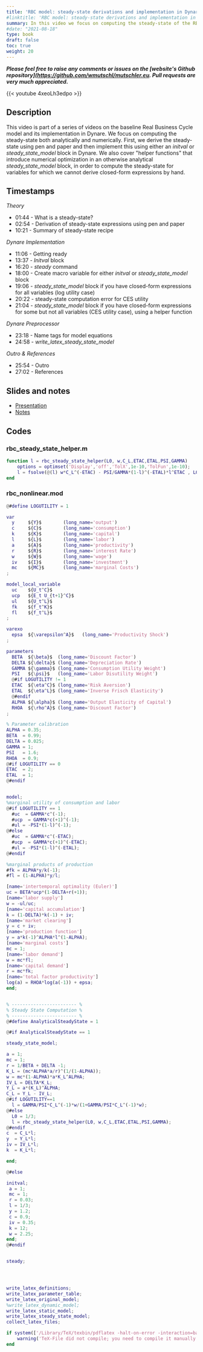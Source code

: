 ```yaml
---
title: 'RBC model: steady-state derivations and implementation in Dynare (with preprocessing tips)'
#linktitle: 'RBC model: steady-state derivations and implementation in Dynare (with preprocessing tips)'
summary: In this video we focus on computing the steady-state of the RBC model both analytically and numerically. First, we derive the steady-state using pen and paper and then implement this using either an *initval* or *steady_state_model* block in Dynare. We also cover "helper functions" that introduce numerical optimization in an otherwise analytical *steady_state_model* block, in order to compute the steady-state for variables for which we cannot derive closed-form expressions by hand.
#date: "2021-08-18"
type: book
draft: false
toc: true
weight: 20
---
```

***Please feel free to raise any comments or issues on the [website's Github repository](https://github.com/wmutschl/mutschler.eu. Pull requests are very much appreciated.***

{{< youtube 4xeoLh3edpo >}}

## Description
This video is part of a series of videos on the baseline Real Business Cycle model and its implementation in Dynare. We focus on computing the steady-state both analytically and numerically. First, we derive the steady-state using pen and paper and then implement this using either an *initval* or *steady_state_model* block in Dynare. We also cover "helper functions" that introduce numerical optimization in an otherwise analytical *steady_state_model* block, in order to compute the steady-state for variables for which we cannot derive closed-form expressions by hand.


## Timestamps
*Theory*
- 01:44 - What is a steady-state?
- 02:54 - Derivation of steady-state expressions using pen and paper
- 10:21 - Summary of steady-state recipe

*Dynare Implementation*
- 11:06 - Getting ready
- 13:37 - *Initval* block
- 16:20 - *steady* command
- 18:00 - Create macro variable for either *initval* or *steady_state_model* block
- 19:06 - *steady_state_model* block if you have closed-form expressions for all variables (log utility case)
- 20:22 - steady-state computation error for CES utility
- 21:04 - *steady_state_model* block if you have closed-form expressions for some but not all variables (CES utility case), using a helper function

*Dynare Preprocessor*
- 23:18 - Name tags for model equations
- 24:58 - *write_latex_steady_state_model*

*Outro & References*
- 25:54 - Outro
- 27:02 - References


## Slides and notes
- [Presentation](/files/intro-dsge-dynare/rbc_steady_state_presentation.pdf)
- [Notes](/files/intro-dsge-dynare/rbc_steady_state_notes.pdf)

## Codes

### rbc_steady_state_helper.m
```MATLAB
function l = rbc_steady_state_helper(L0, w,C_L,ETAC,ETAL,PSI,GAMMA)
    options = optimset('Display','off','TolX',1e-10,'TolFun',1e-10);
    l = fsolve(@(l) w*C_L^(-ETAC) - PSI/GAMMA*(1-l)^(-ETAL)*l^ETAC , L0,options);
end
```

### rbc_nonlinear.mod
```MATLAB
@#define LOGUTILITY = 1

var
  y     ${Y}$        (long_name='output')
  c     ${C}$        (long_name='consumption')
  k     ${K}$        (long_name='capital')
  l     ${L}$        (long_name='labor')
  a     ${A}$        (long_name='productivity')
  r     ${R}$        (long_name='interest Rate')
  w     ${W}$        (long_name='wage')
  iv    ${I}$        (long_name='investment')
  mc    ${MC}$       (long_name='marginal Costs')
;

model_local_variable
  uc    ${U_t^C}$
  ucp   ${E_t U_{t+1}^C}$
  ul    ${U_t^L}$
  fk    ${f_t^K}$
  fl    ${f_t^L}$
;

varexo
  epsa  ${\varepsilon^A}$   (long_name='Productivity Shock')
;

parameters
  BETA  ${\beta}$  (long_name='Discount Factor')
  DELTA ${\delta}$ (long_name='Depreciation Rate')
  GAMMA ${\gamma}$ (long_name='Consumption Utility Weight')
  PSI   ${\psi}$   (long_name='Labor Disutility Weight')
  @#if LOGUTILITY != 1
  ETAC  ${\eta^C}$ (long_name='Risk Aversion')
  ETAL  ${\eta^L}$ (long_name='Inverse Frisch Elasticity')
  @#endif
  ALPHA ${\alpha}$ (long_name='Output Elasticity of Capital')
  RHOA  ${\rho^A}$ (long_name='Discount Factor')
;

% Parameter calibration
ALPHA = 0.35;
BETA  = 0.99;
DELTA = 0.025;
GAMMA = 1;
PSI   = 1.6;
RHOA  = 0.9;
@#if LOGUTILITY == 0
ETAC  = 2;
ETAL  = 1;
@#endif


model;
%marginal utility of consumption and labor
@#if LOGUTILITY == 1
  #uc  = GAMMA*c^(-1);
  #ucp  = GAMMA*c(+1)^(-1);
  #ul = -PSI*(1-l)^(-1);
@#else
  #uc  = GAMMA*c^(-ETAC);
  #ucp  = GAMMA*c(+1)^(-ETAC);
  #ul = -PSI*(1-l)^(-ETAL);
@#endif

%marginal products of production
#fk = ALPHA*y/k(-1);
#fl = (1-ALPHA)*y/l;

[name='intertemporal optimality (Euler)']
uc = BETA*ucp*(1-DELTA+r(+1));
[name='labor supply']
w = -ul/uc;
[name='capital accumulation']
k = (1-DELTA)*k(-1) + iv;
[name='market clearing']
y = c + iv;
[name='production function']
y = a*k(-1)^ALPHA*l^(1-ALPHA);
[name='marginal costs']
mc = 1;
[name='labor demand']
w = mc*fl;
[name='capital demand']
r = mc*fk;
[name='total factor productivity']
log(a) = RHOA*log(a(-1)) + epsa;
end;


% ------------------------ %
% Steady State Computation %
% ------------------------ %
@#define AnalyticalSteadyState = 1

@#if AnalyticalSteadyState == 1

steady_state_model;

a = 1;
mc = 1;
r = 1/BETA + DELTA -1;
K_L = (mc*ALPHA*a/r)^(1/(1-ALPHA));
w = mc*(1-ALPHA)*a*K_L^ALPHA;
IV_L = DELTA*K_L;
Y_L = a*(K_L)^ALPHA;
C_L = Y_L - IV_L;
@#if LOGUTILITY==1
  l = GAMMA/PSI*C_L^(-1)*w/(1+GAMMA/PSI*C_L^(-1)*w);
@#else
  L0 = 1/3;
  l = rbc_steady_state_helper(L0, w,C_L,ETAC,ETAL,PSI,GAMMA);
@#endif
c  = C_L*l;
y  = Y_L*l;
iv = IV_L*l;
k  = K_L*l;

end;

@#else

initval;
 a = 1;
 mc = 1;
 r = 0.03;
 l = 1/3;
 y = 1.2;
 c = 0.9;
 iv = 0.35;
 k = 12;
 w = 2.25;
end;
@#endif


steady;




write_latex_definitions;
write_latex_parameter_table;
write_latex_original_model;
%write_latex_dynamic_model;
write_latex_static_model;
write_latex_steady_state_model;
collect_latex_files;

if system(['/Library/TeX/texbin/pdflatex -halt-on-error -interaction=batchmode ' M_.fname '_TeX_binder.tex'])
    warning('TeX-File did not compile; you need to compile it manually')
end
```
